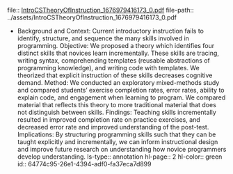 file:: [IntroCSTheoryOfInstruction_1676979416173_0.pdf](../assets/IntroCSTheoryOfInstruction_1676979416173_0.pdf)
file-path:: ../assets/IntroCSTheoryOfInstruction_1676979416173_0.pdf

- Background and Context: Current introductory instruction fails to identify, structure, and sequence the many skills involved in programming. Objective: We proposed a theory which identifies four distinct skills that novices learn incrementally. These skills are tracing, writing syntax, comprehending templates (reusable abstractions of programming knowledge), and writing code with templates. We theorized that explicit instruction of these skills decreases cognitive demand. Method: We conducted an exploratory mixed-methods study and compared students’ exercise completion rates, error rates, ability to explain code, and engagement when learning to program. We compared material that reflects this theory to more traditional material that does not distinguish between skills. Findings: Teaching skills incrementally resulted in improved completion rate on practice exercises, and decreased error rate and improved understanding of the post-test. Implications: By structuring programming skills such that they can be taught explicitly and incrementally, we can inform instructional design and improve future research on understanding how novice programmers develop understanding.
  ls-type:: annotation
  hl-page:: 2
  hl-color:: green
  id:: 64774c95-26e1-4394-adf0-fa37eca7d899